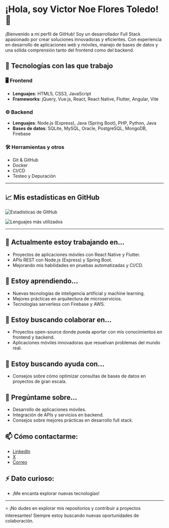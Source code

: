 # ¡Hola, soy Victor Noe Flores Toledo! 👋

¡Bienvenido a mi perfil de GitHub! Soy un desarrollador Full Stack apasionado por crear soluciones innovadoras y eficientes. Con experiencia en desarrollo de aplicaciones web y móviles, manejo de bases de datos y una sólida comprensión tanto del frontend como del backend.

## 🚀 Tecnologías con las que trabajo

### 🖥️ Frontend
- **Lenguajes**: HTML5, CSS3, JavaScript
- **Frameworks**: jQuery, Vue.js, React, React Native, Flutter, Angular, Vite

### ⚙️ Backend
- **Lenguajes**: Node.js (Express), Java (Spring Boot), PHP, Python, Java
- **Bases de datos**: SQLite, MySQL, Oracle, PostgreSQL, MongoDB, Firebase

### 🛠️ Herramientas y otros
- Git & GitHub
- Docker
- CI/CD
- Testeo y Depuración

---

## 📈 Mis estadísticas en GitHub

![Estadísticas de GitHub](https://github-readme-stats.vercel.app/api?username=VictorNoe24&show_icons=true&theme=radical)

![Lenguajes más utilizados](https://github-readme-stats.vercel.app/api/top-langs/?username=VictorNoe24&layout=compact&theme=radical)

---

## 🔭 Actualmente estoy trabajando en...
- Proyectos de aplicaciones móviles con React Native y Flutter.
- APIs REST con Node.js (Express) y Spring Boot.
- Mejorando mis habilidades en pruebas automatizadas y CI/CD.

## 🌱 Estoy aprendiendo...
- Nuevas tecnologías de inteligencia artificial y machine learning.
- Mejores prácticas en arquitectura de microservicios.
- Tecnologías serverless con Firebase y AWS.

## 👯 Estoy buscando colaborar en...
- Proyectos open-source donde pueda aportar con mis conocimientos en frontend y backend.
- Aplicaciones móviles innovadoras que resuelvan problemas del mundo real.

## 🤔 Estoy buscando ayuda con...
- Consejos sobre cómo optimizar consultas de bases de datos en proyectos de gran escala.

## 💬 Pregúntame sobre...
- Desarrollo de aplicaciones móviles.
- Integración de APIs y servicios en backend.
- Consejos sobre mejores prácticas en desarrollo full stack.

## 📫 Cómo contactarme:
- [LinkedIn](https://www.linkedin.com/in/flores-toledo-3a30441a5/)
- [X](https://x.com/_ElViki)
- [Correo](noeflo60@gmail.com)

## ⚡ Dato curioso:
- ¡Me encanta explorar nuevas tecnologías!

---

⭐ ¡No dudes en explorar mis repositorios y contribuir a proyectos interesantes! Siempre estoy buscando nuevas oportunidades de colaboración.



<!--
**VictorNoe24/VictorNoe24** is a ✨ _special_ ✨ repository because its `README.md` (this file) appears on your GitHub profile.

Here are some ideas to get you started:

- 🔭 I’m currently working on ...
- 🌱 I’m currently learning ...
- 👯 I’m looking to collaborate on ...
- 🤔 I’m looking for help with ...
- 💬 Ask me about ...
- 📫 How to reach me: ...
- 😄 Pronouns: ...
- ⚡ Fun fact: ...
-->
